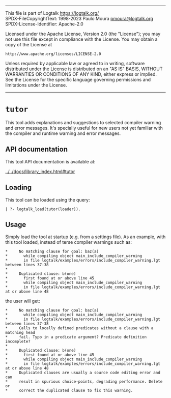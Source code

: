 ________________________________________________________________________

This file is part of Logtalk <https://logtalk.org/>  
SPDX-FileCopyrightText: 1998-2023 Paulo Moura <pmoura@logtalk.org>  
SPDX-License-Identifier: Apache-2.0

Licensed under the Apache License, Version 2.0 (the "License");
you may not use this file except in compliance with the License.
You may obtain a copy of the License at

    http://www.apache.org/licenses/LICENSE-2.0

Unless required by applicable law or agreed to in writing, software
distributed under the License is distributed on an "AS IS" BASIS,
WITHOUT WARRANTIES OR CONDITIONS OF ANY KIND, either express or implied.
See the License for the specific language governing permissions and
limitations under the License.
________________________________________________________________________


`tutor`
=======

This tool adds explanations and suggestions to selected compiler warning
and error messages. It's specially useful for new users not yet familiar
with the compiler and runtime warning and error messages.


API documentation
-----------------

This tool API documentation is available at:

[../../docs/library_index.html#tutor](../../docs/library_index.html#tutor)


Loading
-------

This tool can be loaded using the query:

	| ?- logtalk_load(tutor(loader)).


Usage
-----

Simply load the tool at startup (e.g. from a settings file). As an example,
with this tool loaded, instead of terse compiler warnings such as:

	*     No matching clause for goal: baz(a)
	*       while compiling object main_include_compiler_warning
	*       in file logtalk/examples/errors/include_compiler_warning.lgt between lines 37-38
	*     
	*     Duplicated clause: b(one)
	*       first found at or above line 45
	*       while compiling object main_include_compiler_warning
	*       in file logtalk/examples/errors/include_compiler_warning.lgt at or above line 48

the user will get:

	*     No matching clause for goal: baz(a)
	*       while compiling object main_include_compiler_warning
	*       in file logtalk/examples/errors/include_compiler_warning.lgt between lines 37-38
	*     Calls to locally defined predicates without a clause with a matching head
	*     fail. Typo in a predicate argument? Predicate definition incomplete?
	*     
	*     Duplicated clause: b(one)
	*       first found at or above line 45
	*       while compiling object main_include_compiler_warning
	*       in file logtalk/examples/errors/include_compiler_warning.lgt at or above line 48
	*     Duplicated clauses are usually a source code editing error and can
	*     result in spurious choice-points, degrading performance. Delete or
	*     correct the duplicated clause to fix this warning.
